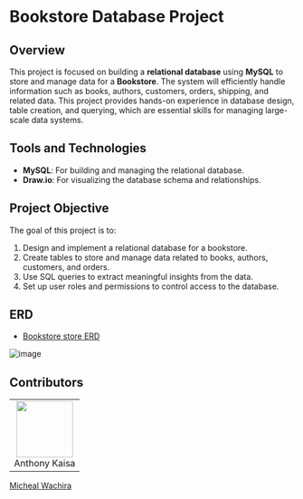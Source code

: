 # Bookstore Database Project

## Overview

This project is focused on building a **relational database** using **MySQL** to store and manage data for a **Bookstore**. The system will efficiently handle information such as books, authors, customers, orders, shipping, and related data. This project provides hands-on experience in database design, table creation, and querying, which are essential skills for managing large-scale data systems.

## Tools and Technologies

- **MySQL**: For building and managing the relational database.
- **Draw.io**: For visualizing the database schema and relationships.


## Project Objective

The goal of this project is to:

1. Design and implement a relational database for a bookstore.
2. Create tables to store and manage data related to books, authors, customers, and orders.
3. Use SQL queries to extract meaningful insights from the data.
4. Set up user roles and permissions to control access to the database.


## ERD

 
- <a href="https://github.com/Bossy-V-Osinde/Bookstore-Database-Project/blob/main/Database%20Relationships.jpg">Bookstore store ERD</a>

![image](https://github.com/user-attachments/assets/9d2bbd03-721e-4bb5-a20c-c345addba7df)


## Contributors
<table>
 <tr>
  <td align="Center">
  <a href="https://github.com/tonie123">
   <img src="https://avatars.githubusercontent.com/u/200581037?v=4" width =100 height=100>
  </a> 
   <br>
   Anthony Kaisa
  </td>
 </tr>
</table>

<a href="https://github.com/Mike-soft-cyber">Micheal Wachira</a>
